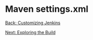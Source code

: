 # Maven settings.xml

[Back: Customizing Jenkins](03-customizing-jenkins.md)



[Next: Exploring the Build](05-exploring-build.md)
